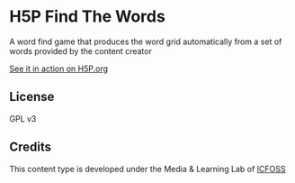 H5P Find The Words
==========

A word find game that produces the word grid automatically from a set of words provided by the content creator

[See it in action on H5P.org](https://h5p.org/find-the-words)

## License

GPL v3

## Credits

This content type is developed under the Media & Learning Lab of [ICFOSS](https://icfoss.in)
